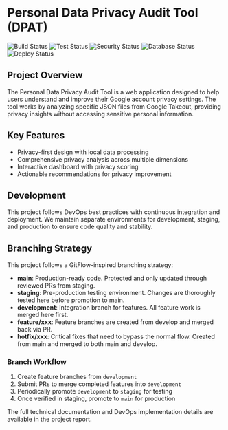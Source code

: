 # Personal Data Privacy Audit Tool (DPAT)

![Build Status](https://github.com/Arno-ATU/DPAT/actions/workflows/build.yml/badge.svg)
![Test Status](https://github.com/Arno-ATU/DPAT/actions/workflows/tests.yml/badge.svg)
![Security Status](https://github.com/Arno-ATU/DPAT/actions/workflows/security.yml/badge.svg)
![Database Status](https://github.com/Arno-ATU/DPAT/actions/workflows/databases.yml/badge.svg)
![Deploy Status](https://github.com/Arno-ATU/DPAT/actions/workflows/deploy.yml/badge.svg)

## Project Overview

The Personal Data Privacy Audit Tool is a web application designed to help users understand and improve their Google account privacy settings. The tool works by analyzing specific JSON files from Google Takeout, providing privacy insights without accessing sensitive personal information.

## Key Features

- Privacy-first design with local data processing
- Comprehensive privacy analysis across multiple dimensions
- Interactive dashboard with privacy scoring
- Actionable recommendations for privacy improvement

## Development

This project follows DevOps best practices with continuous integration and deployment. We maintain separate environments for development, staging, and production to ensure code quality and stability.

## Branching Strategy

This project follows a GitFlow-inspired branching strategy:

- **main**: Production-ready code. Protected and only updated through reviewed PRs from staging.
- **staging**: Pre-production testing environment. Changes are thoroughly tested here before promotion to main.
- **development**: Integration branch for features. All feature work is merged here first.
- **feature/xxx**: Feature branches are created from develop and merged back via PR.
- **hotfix/xxx**: Critical fixes that need to bypass the normal flow. Created from main and merged to both main and develop.

### Branch Workflow

1. Create feature branches from `development`
2. Submit PRs to merge completed features into `development`
3. Periodically promote `development` to `staging` for testing
4. Once verified in staging, promote to `main` for production


The full technical documentation and DevOps implementation details are available in the project report.
